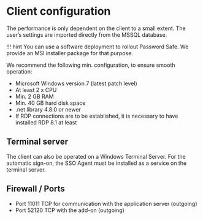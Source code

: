 # Client configuration

The performance is only dependent on the client to a small extent. The user’s settings are imported directly from the MSSQL database.

!!! hint
    You can use a software deployment to rollout Password Safe. We provide an MSI installer package for that purpose.

 We recommend the following min. configuration, to ensure smooth operation:

- Microsoft Windows version 7 (latest patch level)
- At least 2 x CPU
- Min. 2 GB RAM
- Min. 40 GB hard disk space
- .net library 4.8.0 or newer
- If RDP connections are to be established, it is necessary to have installed RDP 8.1 at least

## Terminal server

The client can also be operated on a Windows Terminal Server. For the automatic sign-on, the SSO Agent must be installed as a service on the terminal server.

## Firewall / Ports

- Port 11011 TCP for communication with the application server (outgoing)
- Port 52120 TCP with the add-on (outgoing)
